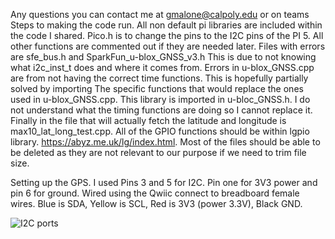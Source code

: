 Any questions you can contact me at gmalone@calpoly.edu or on teams
Steps to making the code run.
All non default pi libraries are included within the code I shared. 
Pico.h is to change the pins to the I2C pins of the PI 5. All other functions are commented out if they are needed later.
Files with errors are sfe_bus.h and SparkFun_u-blox_GNSS_v3.h This is due to not knowing what i2c_inst_t does and where it comes from.
Errors in u-blox_GNSS.cpp are from not having the correct time functions. This is hopefully partially solved by importing <chrono> The specific functions that would replace the ones used in u-blox_GNSS.cpp. This library is imported in u-bloc_GNSS.h. I do not understand what the timing functions are doing so I cannot replace it.
Finally in the file that will actually fetch the latitude and longitude is max10_lat_long_test.cpp. All of the GPIO functions should be within lgpio library. https://abyz.me.uk/lg/index.html.
Most of the files should be able to be deleted as they are not relevant to our purpose if we need to trim file size.

Setting up the GPS. I used Pins 3 and 5 for I2C. Pin one for 3V3 power and pin 6 for ground. Wired using the Qwiic connect to breadboard female wires. Blue is SDA, Yellow is SCL, Red is 3V3 (power 3.3V), Black GND.

![I2C ports](https://cdn.sparkfun.com/assets/learn_tutorials/4/4/9/pin-labels-on-pi-ver2.png)
